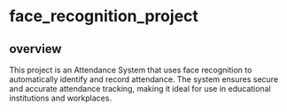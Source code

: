 # face_recognition_project

## overview
This project is an Attendance System that uses face recognition to automatically identify and record attendance. The system ensures secure and accurate attendance tracking, making it ideal for use in educational institutions and workplaces.
